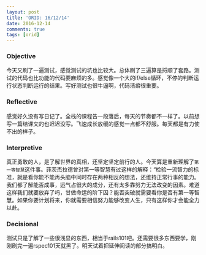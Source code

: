 ```yaml
---
layout: post
title: 'ORID: 16/12/14'
date: 2016-12-14
comments: true
tags: [orid]
---
```


### Objective
今天又刷了一遍测试，感觉测试的坑也比较大。总体刷了三遍算是捋顺了套路。测试的代码也比功能的代码要麻烦的多。感觉像一个大的if/else循环，不停的判断运行状态判断运行的结果。写好测试也很牛逼啊，代码洁癖很重要。
### Reflective
感觉好久没有写日记了。全栈的课程告一段落后，每天的节奏都不一样了。以前想写一篇结课文的也迟迟没写。飞速成长放缓的感觉一点都不舒服。每天都是有力使不出的样子。
### Interpretive
真正勇敢的人，是了解世界的真相，还坚定坚定前行的人。今天算是重新理解了`第一等智慧`这件事。菲茨杰拉德曾对第一等智慧有过这样的解释：“检验一流智力的标准，就是看你能不能再头脑中同时存在两种相反的想法，还维持正常行事的能力。我们都了解能否成事，运气占很大的成分，还有太多靠努力无法改变的因素。难道这样我们就要放弃了吗，甘做命运的阶下囚？能否突破就需要看你是否有第一等智慧。如果你要计划将来，你就需要相信努力能够改变人生，只有这样你才会能全力以赴。
### Decisional
测试只是了解了一些很浅显的东西，相当于rails101吧。还需要很多东西要学，刚刚刷完一遍rspec101天就黑了。明天试着把延伸阅读的部分搞明白。
